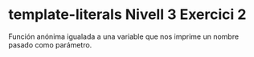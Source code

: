 # template-literals Nivell 3 Exercici 2

Función anónima igualada a una variable que nos imprime un nombre pasado como parámetro.
